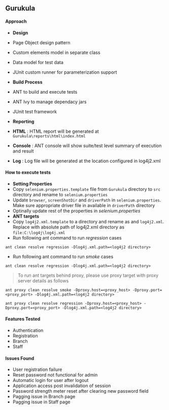 ## Gurukula

#### Approach
* __Design__
 *  Page Object design pattern
 *  Custom elements model in separate class
 *  Data model for test data
 *  JUnit custom runner for parameterization support
 
* __Build Process__
 * ANT to build and execute tests
 * ANT Ivy to manage dependacy jars
 * JUnit test framework

* __Reporting__
 * __HTML__ : HTML report will be generated at `Gurukula\reports\html\index.html`
 * __Console__ : ANT console will show suite/test level summary of execution and result
 * __Log__ : Log file will be generated at the location configured in log4j2.xml

#### How to execute tests
* __Setting Properties__
 * Copy `selenium.properties.template` file from `Gurukula` directory to `src` directory and rename to `selenium.properties` 
 * Update `browser`, `screenShotDir` and `driverPath` in `selenium.properties`. Make sure appropriate driver file in available in `driverPath` directory
 * Optinally update rest of the properties in _selenium.properties_
* __ANT targets__
 * Copy `log4j2.xml.template` to a directory and rename as and `log4j2.xml`. Replace <log4j2 directory> with absolute path of log4j2.xml directory as `file:C:\log4j\log4j.xml`
 * Run following ant command to run _regression_ cases
 ```
 ant clean resolve regression -Dlog4j.xml.path=<log4j2 directory>
 ```
 * Run following ant command to run _smoke_ cases
 ```
 ant clean resolve regression -Dlog4j.xml.path=<log4j2 directory>
 ```
 > To run ant targets behind proxy, please use proxy target with proxy server details as follows
 ```
 ant proxy clean resolve smoke -Dproxy.host=<proxy_host> -Dproxy.port=<proxy_port> -Dlog4j.xml.path=<log4j2 directory>
 ```
 ```
 ant proxy clean resolve regression -Dproxy.host=<proxy_host> -Dproxy.port=<proxy_port> -Dlog4j.xml.path=<log4j2 directory>
 ```
 
#### Features Tested
* Authentication
* Registration
* Branch
* Staff

#### Issues Found
* User registration failure
* Reset password not functional for admin
* Automatic login for user after logout
* Application access post invalidation of session
* Password strength meter reset after clearing new password field
* Pagging issue in Branch page
* Pagging issue in Staff page
